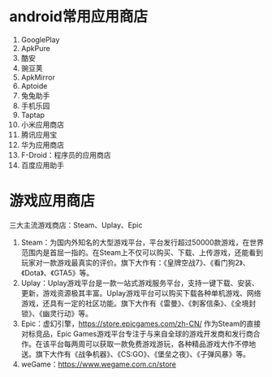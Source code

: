 # android常用应用商店
1. GooglePlay
2. ApkPure
3. 酷安
4. 豌豆荚
5. ApkMirror
6. Aptoide
7. 兔兔助手
8. 手机乐园
9. Taptap
10. 小米应用商店
11. 腾讯应用宝
12. 华为应用商店
13. F-Droid：程序员的应用商店
14. 百度应用助手

# 游戏应用商店
三大主流游戏商店：Steam、Uplay、Epic
1. Steam：为国内外知名的大型游戏平台，平台发行超过50000款游戏，在世界范围内是首屈一指的。在Steam上不仅可以购买、下载、上传游戏，还能看到玩家对一款游戏最真实的评价。旗下大作有：《皇牌空战7》、《看门狗2》、《Dota》、《GTA5》等。
2. Uplay：Uplay游戏平台是一款一站式游戏服务平台，支持一键下载、安装、更新，游戏资源极其丰富。Uplay游戏平台可以购买下载各种单机游戏、网络游戏，还具有一定的社区功能。旗下大作有《雷曼》、《刺客信条》、《全境封锁》、《幽灵行动》等。
2. Epic：虚幻引擎，https://store.epicgames.com/zh-CN/  作为Steam的直接对标竞品，Epic Games游戏平台专注于与来自全球的游戏开发商和发行商合作。在该平台每两周可以获取一款免费游戏游玩，各种精品游戏大作不停地送。旗下大作有《战争机器》、《CS:GO》、《堡垒之夜》、《子弹风暴》等。
2. weGame：https://www.wegame.com.cn/store

